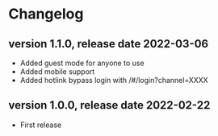 # Changelog

## version 1.1.0, release date 2022-03-06

- Added guest mode for anyone to use
- Added mobile support
- Added hotlink bypass login with /#/login?channel=XXXX

## version 1.0.0, release date 2022-02-22

- First release
